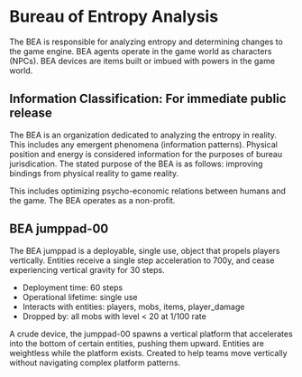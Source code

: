 # Bureau of Entropy Analysis

The BEA is responsible for analyzing entropy and determining changes to the game engine. BEA agents operate in the game world as characters (NPCs). BEA devices are items built or imbued with powers in the game world.

## Information Classification: For immediate public release

The BEA is an organization dedicated to analyzing the entropy in reality. This includes any emergent phenomena (information patterns). Physical position and energy is considered information for the purposes of bureau jurisdication. The stated purpose of the BEA is as follows: improving bindings from physical reality to game reality.

This includes optimizing psycho-economic relations between humans and the game. The BEA operates as a non-profit.

## BEA jumppad-00

The BEA jumppad is a deployable, single use, object that propels players vertically. Entities receive a single step acceleration to 700y, and cease experiencing vertical gravity for 30 steps.

- Deployment time: 60 steps
- Operational lifetime: single use
- Interacts with entities: players, mobs, items, player_damage
- Dropped by: all mobs with level < 20 at 1/100 rate

A crude device, the jumppad-00 spawns a vertical platform that accelerates into the bottom of certain entities, pushing them upward. Entities are weightless while the platform exists. Created to help teams move vertically without navigating complex platform patterns.
